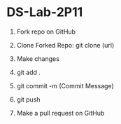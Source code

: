 ﻿# DS-Lab-2P11

1. Fork repo on GitHub

2. Clone Forked Repo: git clone (url)

3. Make changes

4. git add .

5. git commit -m (Commit Message)

6. git push


7. Make a pull request on GitHub

